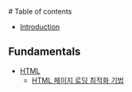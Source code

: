 ‌# Table of contents

* [Introduction](README.md)

## Fundamentals

* [HTML](html/README.md)
  * [HTML 페이지 로딩 최적화 기법](html/2023-tips-for-fast-loading-html-pages.md)
